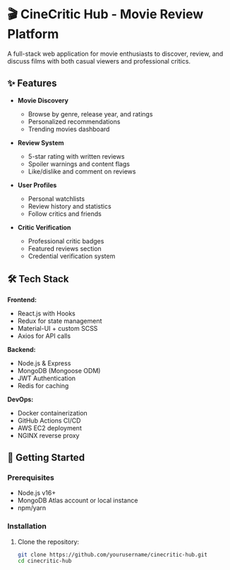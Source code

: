 # 🎬 CineCritic Hub - Movie Review Platform

A full-stack web application for movie enthusiasts to discover, review, and discuss films with both casual viewers and professional critics.

## ✨ Features

- **Movie Discovery**
  - Browse by genre, release year, and ratings
  - Personalized recommendations
  - Trending movies dashboard

- **Review System**
  - 5-star rating with written reviews
  - Spoiler warnings and content flags
  - Like/dislike and comment on reviews

- **User Profiles**
  - Personal watchlists
  - Review history and statistics
  - Follow critics and friends

- **Critic Verification**
  - Professional critic badges
  - Featured reviews section
  - Credential verification system

## 🛠️ Tech Stack

**Frontend:**
- React.js with Hooks
- Redux for state management
- Material-UI + custom SCSS
- Axios for API calls

**Backend:**
- Node.js & Express
- MongoDB (Mongoose ODM)
- JWT Authentication
- Redis for caching

**DevOps:**
- Docker containerization
- GitHub Actions CI/CD
- AWS EC2 deployment
- NGINX reverse proxy

## 🚀 Getting Started

### Prerequisites
- Node.js v16+
- MongoDB Atlas account or local instance
- npm/yarn

### Installation
1. Clone the repository:
   ```bash
   git clone https://github.com/yourusername/cinecritic-hub.git
   cd cinecritic-hub

